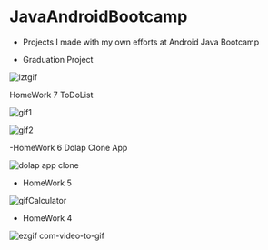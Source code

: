 # JavaAndroidBootcamp

- Projects I made with my own efforts at Android Java Bootcamp

- Graduation Project
  
![lztgif](https://github.com/mesutgdk/JavaAndroidBootcamp/assets/112901255/4869a91a-e6af-4330-b802-98519ef11485)

HomeWork 7 ToDoList


![gif1](https://github.com/mesutgdk/JavaAndroidBootcamp/assets/112901255/39b56137-c4d6-48ee-a424-8fda9e4fd651)


![gif2](https://github.com/mesutgdk/JavaAndroidBootcamp/assets/112901255/258cc0d4-7137-4b4d-927f-f796ee38f1c0)


-HomeWork 6 Dolap Clone App


![dolap app clone](https://github.com/mesutgdk/JavaAndroidBootcamp/assets/112901255/98c7df81-31fb-42e5-94e0-05bf9e3ebd19)


- HomeWork 5

![gifCalculator](https://github.com/mesutgdk/JavaAndroidBootcamp/assets/112901255/627746f7-d75e-4e03-910c-88d0362acdfa)



- HomeWork 4

![ezgif com-video-to-gif](https://github.com/mesutgdk/JavaAndroidBootcamp/assets/112901255/1d45b4de-994e-4a60-bf19-8b92e8b963da)
